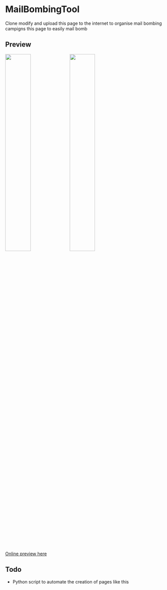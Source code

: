 # MailBombingTool
Clone modify and upload this page to the internet to organise mail bombing campigns this page to easily mail bomb
## Preview 
<img src="https://github.com/frephs/MailBombingTool/blob/main/preview.png" width=40% align=left>
 <img src="https://github.com/frephs/MailBombingTool/blob/main/preview2.png" width=40%>

[Online preview here](https://htmlpreview.github.io/?https://github.com/frephs/MailBombingTool/blob/main/mailbomb.html)

## Todo
- Python script to automate the creation of pages like this
